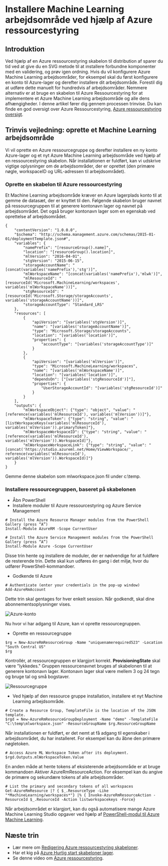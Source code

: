 <properties
    pageTitle="Installere Machine Learning arbejdsområde ved hjælp af Azure ressourcestyring skabelon | Microsoft Azure"
    description="Sådan installeres et arbejdsområde til Azure Machine Learning ved hjælp af Azure ressourcestyring skabelon"
    services="machine-learning"
    documentationCenter=""
    authors="ahgyger"
    manager="haining"
    editor="garye"/>

<tags
    ms.service="machine-learning"
    ms.workload="data-services"
    ms.tgt_pltfrm="na"
    ms.devlang="na"
    ms.topic="article"
    ms.date="08/23/2016"
    ms.author="ahgyger"/>
# <a name="deploy-machine-learning-workspace-using-azure-resource-manager"></a>Installere Machine Learning arbejdsområde ved hjælp af Azure ressourcestyring

## <a name="introduction"></a>Introduktion
Ved hjælp af en Azure ressourcestyring skabelon til distribution af sparer du tid ved at give du en SVG metode til at installere forbundne komponenter med en validering, og prøv igen ordning. Hvis du vil konfigurere Azure Machine Learning arbejdsområder, for eksempel skal du først konfigurere en konto til Azure-lager og derefter installere dit arbejdsområde. Forestil dig at udføre dette manuelt for hundredvis af arbejdsområder. Nemmere alternativ er at bruge en skabelon til Azure Ressourcestyring for at implementere et Azure Machine Learning arbejdsområde og alle dens afhængigheder. I denne artikel fører dig gennem processen trinvise. Du kan finde en god oversigt over Azure Ressourcestyring, [Azure ressourcestyring oversigt](../azure-resource-manager/resource-group-overview.md).

## <a name="step-by-step-create-a-machine-learning-workspace"></a>Trinvis vejledning: oprette et Machine Learning arbejdsområde
Vi vil oprette en Azure ressourcegruppe og derefter installere en ny konto Azure-lager og et nyt Azure Machine Learning arbejdsområde ved hjælp af en ressourcestyring skabelon. Når installationen er fuldført, kan vi udskrive vigtige oplysninger om de arbejdsområder, der er oprettet (den primære nøgle, workspaceID og URL-adressen til arbejdsområdet).

### <a name="create-an-azure-resource-manager-template"></a>Oprette en skabelon til Azure ressourcestyring
Et Machine Learning arbejdsområde kræver en Azure lagerplads konto til at gemme de datasæt, der er knyttet til den.
Følgende skabelon bruger navnet på ressourcegruppen til at generere kontonavn lager og navnet på arbejdsområdet.  Det også bruger kontonavn lager som en egenskab ved oprettelse af arbejdsområdet.

```
{
    "contentVersion": "1.0.0.0",
    "$schema": "http://schema.management.azure.com/schemas/2015-01-01/deploymentTemplate.json#",
    "variables": {
        "namePrefix": "[resourceGroup().name]",
        "location": "[resourceGroup().location]",
        "mlVersion": "2016-04-01",
        "stgVersion": "2015-06-15",
        "storageAccountName": "[concat(variables('namePrefix'),'stg')]",
        "mlWorkspaceName": "[concat(variables('namePrefix'),'mlwk')]",
        "mlResourceId": "[resourceId('Microsoft.MachineLearning/workspaces', variables('mlWorkspaceName'))]",
        "stgResourceId": "[resourceId('Microsoft.Storage/storageAccounts', variables('storageAccountName'))]",
        "storageAccountType": "Standard_LRS"
    },
    "resources": [
        {
            "apiVersion": "[variables('stgVersion')]",
            "name": "[variables('storageAccountName')]",
            "type": "Microsoft.Storage/storageAccounts",
            "location": "[variables('location')]",
            "properties": {
                "accountType": "[variables('storageAccountType')]"
            }
        },
        {
            "apiVersion": "[variables('mlVersion')]",
            "type": "Microsoft.MachineLearning/workspaces",
            "name": "[variables('mlWorkspaceName')]",
            "location": "[variables('location')]",
            "dependsOn": ["[variables('stgResourceId')]"],
            "properties": {
                "UserStorageAccountId": "[variables('stgResourceId')]"
            }
        }
    ],
    "outputs": {
        "mlWorkspaceObject": {"type": "object", "value": "[reference(variables('mlResourceId'), variables('mlVersion'))]"},
        "mlWorkspaceToken": {"type": "string", "value": "[listWorkspaceKeys(variables('mlResourceId'), variables('mlVersion')).primaryToken]"},
        "mlWorkspaceWorkspaceID": {"type": "string", "value": "[reference(variables('mlResourceId'), variables('mlVersion')).WorkspaceId]"},
        "mlWorkspaceWorkspaceLink": {"type": "string", "value": "[concat('https://studio.azureml.net/Home/ViewWorkspace/', reference(variables('mlResourceId'), variables('mlVersion')).WorkspaceId)]"}
    }
}

```
Gemme denne skabelon som mlworkspace.json fil under c:\temp\.

### <a name="deploy-the-resource-group-based-on-the-template"></a>Installere ressourcegruppen, baseret på skabelonen
* Åbn PowerShell
* Installere moduler til Azure ressourcestyring og Azure Service Management  

```
# Install the Azure Resource Manager modules from the PowerShell Gallery (press “A”)
Install-Module AzureRM -Scope CurrentUser

# Install the Azure Service Management modules from the PowerShell Gallery (press “A”)
Install-Module Azure -Scope CurrentUser
```

   Disse trin hente og installere de moduler, der er nødvendige for at fuldføre de resterende trin. Dette skal kun udføres én gang i det miljø, hvor du udfører PowerShell-kommandoer.   

* Godkende til Azure  

```
# Authenticate (enter your credentials in the pop-up window)
Add-AzureRmAccount
```
Dette trin skal gentages for hver enkelt session. Når godkendt, skal dine abonnementsoplysninger vises.

![Azure-konto][1]

Nu hvor vi har adgang til Azure, kan vi oprette ressourcegruppen.

* Oprette en ressourcegruppe

```
$rg = New-AzureRmResourceGroup -Name "uniquenamerequired523" -Location "South Central US"
$rg
```

Kontrollér, at ressourcegruppen er klargjort korrekt. **ProvisioningState** skal være "lykkedes."
Gruppen ressourcenavnet bruges af skabelonen til at generere kontonavn lager. Kontonavn lager skal være mellem 3 og 24 tegn og bruge tal og små bogstaver.

![Ressourcegruppe][2]

* Ved hjælp af den ressource gruppe installation, installere et nyt Machine Learning arbejdsområde.

```
# Create a Resource Group, TemplateFile is the location of the JSON template.
$rgd = New-AzureRmResourceGroupDeployment -Name "demo" -TemplateFile "C:\temp\mlworkspace.json" -ResourceGroupName $rg.ResourceGroupName
```

Når installationen er fuldført, er det nemt at få adgang til egenskaber i arbejdsområdet, du har installeret. For eksempel kan du åbne den primære nøgletoken.

```
# Access Azure ML Workspace Token after its deployment.
$rgd.Outputs.mlWorkspaceToken.Value
```

En anden måde at hente tokens af eksisterende arbejdsområde er at bruge kommandoen Aktiver AzureRmResourceAction. For eksempel kan du angive de primære og sekundære tokens af alle arbejdsområder.

```  
# List the primary and secondary tokens of all workspaces
Get-AzureRmResource |? { $_.ResourceType -Like "*MachineLearning/workspaces*"} |% { Invoke-AzureRmResourceAction -ResourceId $_.ResourceId -Action listworkspacekeys -Force}  
```
Når arbejdsområdet er klargjort, kan du også automatisere mange Azure Machine Learning Studio opgaver ved hjælp af [PowerShell-modul til Azure Machine Learning](http://aka.ms/amlps).

## <a name="next-steps"></a>Næste trin 
* Lær mere om [Redigering Azure ressourcestyring skabeloner](../resource-group-authoring-templates.md). 
* Har et kig på [Azure Hurtig start skabeloner lager](https://github.com/Azure/azure-quickstart-templates). 
* Se denne video om [Azure ressourcestyring](https://channel9.msdn.com/Events/Ignite/2015/C9-39). 
 
<!--Image references-->
[1]: ../media/machine-learning-deploy-with-resource-manager-template/azuresubscription.png
[2]: ../media/machine-learning-deploy-with-resource-manager-template/resourcegroupprovisioning.png


<!--Link references-->
